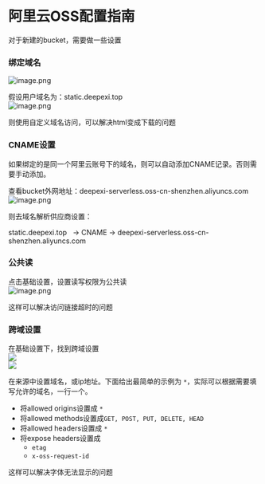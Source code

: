 # 阿里云OSS配置指南

对于新建的bucket，需要做一些设置

### 绑定域名
![image.png](https://cdn.nlark.com/yuque/0/2019/png/160590/1562047369483-bd5f19e1-251c-46bb-b5a0-f344b2ad79e3.png#align=left&display=inline&height=254&name=image.png&originHeight=508&originWidth=2544&size=508458&status=done&width=1272)

假设用户域名为：static.deepexi.top<br />![image.png](https://cdn.nlark.com/yuque/0/2019/png/160590/1562047202179-52f89729-e7f6-493e-8601-cb436712c056.png#align=left&display=inline&height=220&name=image.png&originHeight=440&originWidth=1502&size=193827&status=done&width=751)

则使用自定义域名访问，可以解决html变成下载的问题



### CNAME设置
如果绑定的是同一个阿里云账号下的域名，则可以自动添加CNAME记录。否则需要手动添加。

查看bucket外网地址：deepexi-serverless.oss-cn-shenzhen.aliyuncs.com<br />![image.png](https://cdn.nlark.com/yuque/0/2019/png/160590/1562047414581-2ef41ac9-fa17-432a-9fd6-bf162ef8de72.png#align=left&display=inline&height=519&name=image.png&originHeight=1038&originWidth=2536&size=526883&status=done&width=1268)

则去域名解析供应商设置：

static.deepexi.top   -> CNAME -> deepexi-serverless.oss-cn-shenzhen.aliyuncs.com



### 公共读
点击基础设置，设置读写权限为公共读<br />![image.png](https://cdn.nlark.com/yuque/0/2019/png/160590/1562047562541-751e73b6-1b02-446e-b929-2faab48cdda2.png#align=left&display=inline&height=283&name=image.png&originHeight=566&originWidth=2468&size=365147&status=done&width=1234)

这样可以解决访问链接超时的问题



### 跨域设置
在基础设置下，找到跨域设置<br />![](https://cdn.nlark.com/yuque/0/2019/png/160590/1547111265557-dd3885fc-1007-4dfe-bef9-1e70a3578f0f.png#align=left&display=inline&height=116&originHeight=314&originWidth=2022&status=done&width=747)<br />![](https://cdn.nlark.com/yuque/0/2019/png/160590/1547111287199-072507c0-02d4-4cdb-8be7-0bccc13c096c.png#align=left&display=inline&height=159&originHeight=438&originWidth=2058&status=done&width=747)

在来源中设置域名，或ip地址。下面给出最简单的示例为 `*`，实际可以根据需要填写允许的域名，一行一个。

- 将allowed origins设置成 `*`
- 将allowed methods设置成`GET, POST, PUT, DELETE, HEAD`
- 将allowed headers设置成 `*`
- 将expose headers设置成 
  - `etag`
  - `x-oss-request-id`
  
  

这样可以解决字体无法显示的问题

